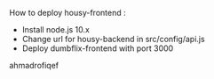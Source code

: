 How to deploy housy-frontend :

- Install node.js 10.x
- Change url for housy-backend in src/config/api.js
- Deploy dumbflix-frontend with port 3000

ahmadrofiqef
